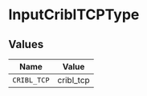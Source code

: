 # InputCriblTCPType


## Values

| Name        | Value       |
| ----------- | ----------- |
| `CRIBL_TCP` | cribl_tcp   |